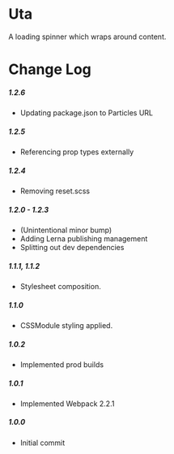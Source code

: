 # Uta

A loading spinner which wraps around content.

# Change Log

##### 1.2.6
- Updating package.json to Particles URL

##### 1.2.5
- Referencing prop types externally

##### 1.2.4
- Removing reset.scss

##### 1.2.0 - 1.2.3
- (Unintentional minor bump)
- Adding Lerna publishing management
- Splitting out dev dependencies

##### 1.1.1, 1.1.2
- Stylesheet composition.

##### 1.1.0
- CSSModule styling applied.

##### 1.0.2
- Implemented prod builds

##### 1.0.1
- Implemented Webpack 2.2.1

##### 1.0.0
- Initial commit
